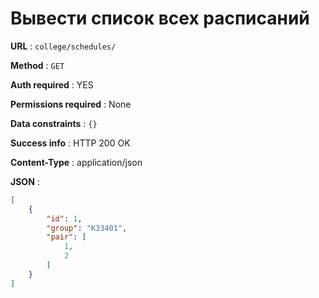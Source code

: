 # Вывести список всех расписаний

**URL** : `college/schedules/`

**Method** : `GET`

**Auth required** : YES

**Permissions required** : None

**Data constraints** : `{}`

**Success info** : HTTP 200 OK

**Content-Type** : application/json

**JSON** :
```json
[
    {
        "id": 1,
        "group": "K33401",
        "pair": [
            1,
            2
        ]
    }
]
```